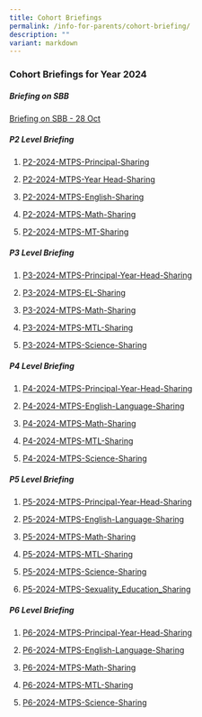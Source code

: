 ```yaml
---
title: Cohort Briefings
permalink: /info-for-parents/cohort-briefing/
description: ""
variant: markdown
---
```

<h3>Cohort Briefings for Year 2024</h3>

##### Briefing on SBB
[Briefing on SBB - 28 Oct](/files/2024/Briefing_on_SBB___28_Oct.pdf)

##### P2 Level Briefing

1) [P2-2024-MTPS-Principal-Sharing](/files/2024/P2_2024_MTPS_Principal_Sharing.pdf)

2) [P2-2024-MTPS-Year Head-Sharing](/files/2024/P2_2024_MTPS_Year_Head_Sharing.pdf)

3) [P2-2024-MTPS-English-Sharing](/files/2024/P2_2024_MTPS_English_Sharing.pdf)

4) [P2-2024-MTPS-Math-Sharing](/files/2024/P2_2024_MTPS_Math_Sharing.pdf)

5) [P2-2024-MTPS-MT-Sharing](/files/2024/P2_2024_MTPS_MT_Sharing.pdf)

##### P3 Level Briefing

1) [P3-2024-MTPS-Principal-Year-Head-Sharing](/files/2024/P3_2024_MTPS_Principal___Year_Head_Sharing.pdf)

2) [P3-2024-MTPS-EL-Sharing](/files/2024/P3_2024_MTPS_EL_Sharing.pdf)

3) [P3-2024-MTPS-Math-Sharing](/files/2024/P3_2024_MTPS_Math_Sharing.pdf)

4) [P3-2024-MTPS-MTL-Sharing](/files/2024/P3_2024_MTPS_MT_Sharing.pdf)

5) [P3-2024-MTPS-Science-Sharing](/files/2024/P3_2024_MTPS_Science_Sharing.pdf)

##### P4 Level Briefing
1) [P4-2024-MTPS-Principal-Year-Head-Sharing](/files/2024/P4_2024_MTPS_Principal___Year_Head_Sharing.pdf)
 
2) [P4-2024-MTPS-English-Language-Sharing](/files/2024/P4_2024_MTPS_English_Sharing.pdf)
 
3) [P4-2024-MTPS-Math-Sharing](/files/2024/P4_2024_MTPS_Math_Sharing.pdf)
 
4) [P4-2024-MTPS-MTL-Sharing](/files/2024/P4_2024_MTPS_MT_Sharing.pdf)
 
5) [P4-2024-MTPS-Science-Sharing](/files/2024/P4_2024_MTPS_Science_Sharing.pdf)

##### P5 Level Briefing
1) [P5-2024-MTPS-Principal-Year-Head-Sharing](/files/2024/P5_2024_MTPS_Principal___Year_Head_Sharing.pdf)
 
2) [P5-2024-MTPS-English-Language-Sharing](/files/2024/P5_2024_MTPS_English_Sharing.pdf)
 
3) [P5-2024-MTPS-Math-Sharing](/files/2024/P5_2024_MTPS_Math_Sharing.pdf)
 
4) [P5-2024-MTPS-MTL-Sharing](/files/2024/P5_2024_MTPS_MT_Sharing.pdf)
 
5) [P5-2024-MTPS-Science-Sharing](/files/2024/P5_2024_MTPS_Science_Sharing.pdf)

6) [P5-2024-MTPS-Sexuality_Education_Sharing](/files/2024/P5_2024_MTPS_Sexuality_Education_Sharing.pdf)

##### P6 Level Briefing
1) [P6-2024-MTPS-Principal-Year-Head-Sharing](/files/2024/P6_2024_MTPS_Principal___Year_Head_Sharing.pdf)
 
2) [P6-2024-MTPS-English-Language-Sharing](/files/2024/P6_2024_MTPS_English_Sharing.pdf)
 
3) [P6-2024-MTPS-Math-Sharing](/files/2024/P6_2024_MTPS_Math_Sharing.pdf)
 
4) [P6-2024-MTPS-MTL-Sharing](/files/2024/P6_2024_MTPS_MT_Sharing.pdf)
 
5) [P6-2024-MTPS-Science-Sharing](/files/2024/P4_2024_MTPS_Science_Sharing.pdf)